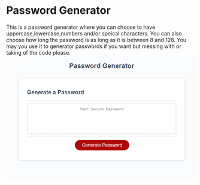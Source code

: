 # Password Generator 

This is a password generator where you can choose to have uppercase,lowercase,numbers and/or speical characters.
You can also choose how long the password is as long as it is between 8 and 128. You may you use it to generator passwords if you want but messing with or taking of the code please. 
![My Image](Screenshot.png)